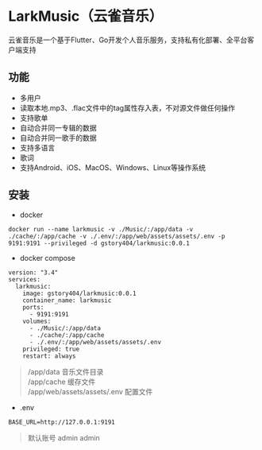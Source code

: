 # LarkMusic（云雀音乐）

云雀音乐是一个基于Flutter、Go开发个人音乐服务，支持私有化部署、全平台客户端支持

## 功能
- 多用户
- 读取本地.mp3、.flac文件中的tag属性存入表，不对源文件做任何操作
- 支持歌单
- 自动合并同一专辑的数据
- 自动合并同一歌手的数据
- 支持多语言
- 歌词
- 支持Android、iOS、MacOS、Windows、Linux等操作系统

## 安装
- docker
```
docker run --name larkmusic -v ./Music/:/app/data -v ./cache/:/app/cache -v ./.env/:/app/web/assets/assets/.env -p 9191:9191 --privileged -d gstory404/larkmusic:0.0.1
```
- docker compose
```
version: "3.4"
services:
  larkmusic:
    image: gstory404/larkmusic:0.0.1
    container_name: larkmusic
    ports:
      - 9191:9191
    volumes:
      - ./Music/:/app/data
      - ./cache/:/app/cache
      - ./.env/:/app/web/assets/assets/.env
    privileged: true
    restart: always
```
> /app/data 音乐文件目录  
> /app/cache 缓存文件  
> /app/web/assets/assets/.env 配置文件

- .env
```
BASE_URL=http://127.0.0.1:9191
```
> 默认账号 admin  admin